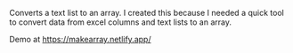 Converts a text list to an array. I created this because I needed a quick tool to convert data from excel columns and text lists to an array.

Demo at https://makearray.netlify.app/
